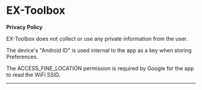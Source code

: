 # EX-Toolbox

**Privacy Policy**

EX-Toolbox does not collect or use any private information from the user.

The device's "Android ID" is used internal to the app as a key when storing Preferences.

The ACCESS_FINE_LOCATION permission is required by Google for the app to read the WiFi SSID.

---
